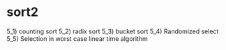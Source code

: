 # sort2
5_1) counting sort
5_2) radix sort
5_3) bucket sort
5_4) Randomized select
5_5) Selection in worst case linear time algorithm
